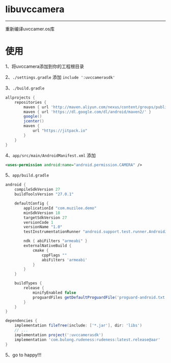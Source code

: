 # libuvccamera

---
重新编译uvccamer.os库


# 使用
1、将uvccamera添加到你的工程根目录

2、`./settings.gradle` 添加 `include ':uvccamerasdk'`

3、`./build.gradle`
```gradle
allprojects {
    repositories {
        maven { url 'http://maven.aliyun.com/nexus/content/groups/public' }
        maven { url 'https://dl.google.com/dl/android/maven2/' }
        google()
        jcenter()
        maven {
            url "https://jitpack.io"
        }
    }
}
```

4、`app/src/main/AndroidManifest.xml` 添加
```xml
<uses-permission android:name="android.permission.CAMERA" />
```

5、`app/build.gradle`
```gradle
android {
    compileSdkVersion 27
    buildToolsVersion "27.0.1"

    defaultConfig {
        applicationId "com.muzilee.demo"
        minSdkVersion 18
        targetSdkVersion 27
        versionCode 1
        versionName "1.0"
        testInstrumentationRunner "android.support.test.runner.AndroidJUnitRunner"

        ndk { abiFilters "armeabi" }
        externalNativeBuild {
            cmake {
                cppFlags ""
                abiFilters 'armeabi'
            }
        }
    }

    buildTypes {
        release {
            minifyEnabled false
            proguardFiles getDefaultProguardFile('proguard-android.txt'), 'proguard-rules.pro'
        }
    }
}

dependencies {
    implementation fileTree(include: ['*.jar'], dir: 'libs')
    // ...
    implementation project(':uvccamerasdk')
    implementation 'com.bulong.rudeness:rudeness:latest.release@aar'
}

```

5、go to happy!!!
